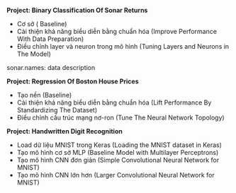 **Project: Binary Classification Of Sonar Returns**
- Cơ sở ( Baseline)
- Cải thiện khả năng biểu diễn bằng chuẩn hóa (Improve Performance With Data Preparation)
- Điều chỉnh layer và neuron trong mô hình (Tuning Layers and Neurons in The Model)

sonar.names: data description

**Project: Regression Of Boston House Prices**
- Tạo nền (Baseline)
- Cải thiện khả năng biểu diễn bằng chuẩn hóa (Lift Performance By Standardizing The Dataset)
- Điều chỉnh cấu trúc mạng nơ-ron (Tune The Neural Network Topology)

**Project: Handwritten Digit Recognition**
- Load dữ liệu MNIST trong Keras (Loading the MNIST dataset in Keras)
- Tạo mô hình cơ sở MLP (Baseline Model with Multilayer Perceptrons)
- Tạo mô hình CNN đơn giản (Simple Convolutional Neural Network for MNIST)
- Tạo mô hình CNN lớn hơn (Larger Convolutional Neural Network for MNIST)
